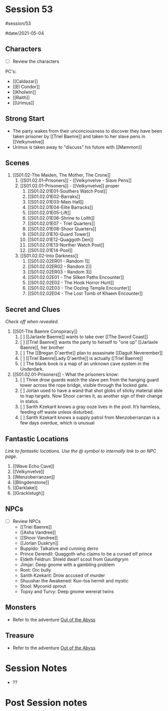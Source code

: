 # Session 53
#session/53

#date/2021-05-04
## Characters

- [ ]  Review the characters

PC's:
- [[Caldazar]]
- [[El Condor]]
- [[Kholwin]]
- [[Raith]]
- [[Urimus]]

## Strong Start
- The party wakes from their unconciousness to discover they have been taken prisoner by [[Triel Baenre]] and taken to her slave pens in [[Velkynvelve]]
- Urimus is taken away to "discuss" his future with  [[Mammon]]
## Scenes
1. [[S01.02-The Maiden, The Mother, The Crone]]
    1. [[S01.02.01-Prisoners]] - [[Velkynvelve - Slave Pens]]
    1. [[S01.02.01-Prisoners]] - [[Velkynvelve]] proper
        1. [[S01.02.01E01-Southers Watch Post]]
        1. [[S01.02.01E02-Barraks]]
        1. [[S01.02.01E03-Main Hall]]
        1. [[S01.02.01E04-Elite Barracks]]
        1. [[S01.02.01E05-Lift]]
        1. [[S01.02.01E06-Shrine to Lolth]]
        1. [[S01.02.01E07 - Triel Quarters]]
        1. [[S01.02.01E08-Shoor Quarters]]
        1. [[S01.02.01E10-Guard Tower]]
        1. [[S01.02.01E12-Quaggoth Den]]
        1. [[S01.02.01E13-Norther Watch Post]]
        1. [[S01.02.01E14-Pool]]
    1. [[S01.02.02-Into Darkness]]
        1. [[S01.02.02ER01 - Random 1]]
        1. [[S01.02.02ER02 - Random 2]]
        1. [[S01.02.02ER03 - Random 3]]
        1. [[S01.02.02E01 - The Silken Paths Encounter]]
        1. [[S01.02.02E02 - The Hook Horror Hunt]]
        1. [[S01.02.02E03 - The Oozing Temple Encounter]]
        1. [[S01.02.02E04 - The Lost Tomb of Khaem Encounter]]


## Secret and Clues

*Check off when revealed.*

1. [[S01-The Baenre Conspiracy]]
    1. [ ] [[Jarlaxle Baenre]] wants to take over [[The Sword Coast]]
    1. [ ] [[Triel Baenre]] wants the party to herself to "one up" [[Jarlaxle Baenre]], her brother
    1. [ ] The [[Bregan D'aerthe]] plan to assasinate [[Dagult Neverember]]
    1. [ ] [[Triel Baenre|Lady D'aerthe]] is actually [[Triel Baenre]]
    1. [ ] The blank book is a map of an unknown cave system in the Underdark.
1. [[S01.02.01-Prisoners]] - What the prisoners know:
    1. [ ] Three drow guards watch the slave pen from the hanging guard tower across the rope bridge, visible through the locked gate.
    1. [ ] Jorlan used to have a wand that shot globs of sticky material able to trap targets. Now Shoor carries it, as another sign of their change in status.
    1. [ ] Sarith Kzekarit knows a gray ooze lives in the pool. It’s harmless, feeding off waste unless disturbed.
    1. [ ] Sarith Kzekarit knows a supply patrol from Menzoberranzan is a few days overdue, which is unusual
## Fantastic Locations

*Link to fantastic locations. Use the @ symbol to internally link to an NPC page.*

1. [[Wave Echo Cave]]
1. [[Velkynvelve]]
1. [[Menzoberranzan]]
1. [[Blingdenstone]]
1. [[Darklake]]
1. [[Gracklstugh]]

## NPCs

- [ ]  Review NPCs
    - [[Triel Baenre]]
    - [[Asha Vandree]]
    - [[Shoor Vandree]]
    - [[Jorlan Duskryn]]
    - Buppido: Talkative and cunning derro
    - Prince Derendil: Quaggoth who claims to be a cursed elf prince
    - Eldeth Feldrun: Shield dwarf scout from Gauntlgrym
    - Jimjar: Deep gnome with a gambling problem
    - Ront: Orc bully
    - Sarith Kzekarit: Drow accused of murder
    - Shuushar the Awakened: Kuo-toa hermit and mystic
    - Stool: Myconid sprout
    - Topsy and Turvy: Deep gnome wererat twins



## Monsters
- Refer to the adventure [Out of the Abyss](https://www.dndbeyond.com/sources/oota)

## Treasure
- Refer to the adventure [Out of the Abyss](https://www.dndbeyond.com/sources/oota)

# Session Notes
- ??

# Post Session notes
